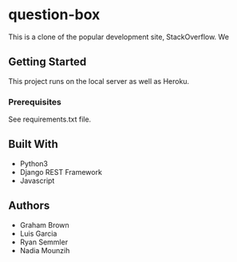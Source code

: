 # question-box

This is a clone of the popular development site, StackOverflow. We 

## Getting Started

This project runs on the local server as well as Heroku. 


### Prerequisites

See requirements.txt file.


## Built With

* Python3
* Django REST Framework
* Javascript


## Authors

* Graham Brown
* Luis Garcia
* Ryan Semmler
* Nadia Mounzih
